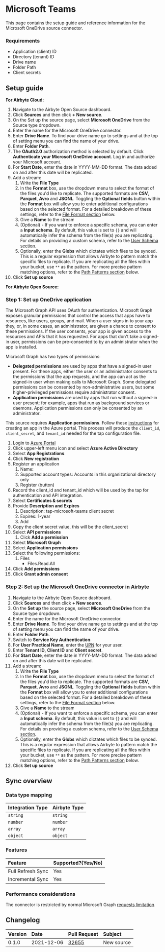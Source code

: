 # Microsoft Teams

This page contains the setup guide and reference information for the Microsoft OneDrive source connector.

### Requirements

* Application \(client\) ID 
* Directory \(tenant\) ID
* Drive name
* Folder Path
* Client secrets 

## Setup guide

<!-- env:cloud -->

**For Airbyte Cloud:**

1. Navigate to the Airbyte Open Source dashboard.
2. Click **Sources** and then click **+ New source**.
3. On the Set up the source page, select **Microsoft OneDrive** from the Source type dropdown.
4. Enter the name for the Microsoft OneDrive connector.
5. Enter **Drive Name**. To find your drive name go to settings and at the top of setting menu you can find the name of your drive.
6. Enter **Folder Path**. 
7. The **OAuth2.0** authorization method is selected by default. Click **Authenticate your Microsoft OneDrive account**. Log in and authorize your Microsoft account.
8. For **Start Date**, enter the date in YYYY-MM-DD format. The data added on and after this date will be replicated.
9. Add a stream:
   1. Write the **File Type**
   2. In the **Format** box, use the dropdown menu to select the format of the files you'd like to replicate. The supported formats are **CSV**, **Parquet**, **Avro** and **JSONL**. Toggling the **Optional fields** button within the **Format** box will allow you to enter additional configurations based on the selected format.  For a detailed breakdown of these settings, refer to the [File Format section](#file-format-settings) below.
   3. Give a **Name** to the stream
   4. (Optional) - If you want to enforce a specific schema, you can enter a **Input schema**. By default, this value is set to `{}` and will automatically infer the schema from the file\(s\) you are replicating. For details on providing a custom schema, refer to the [User Schema section](#user-schema).
   5. Optionally, enter the **Globs** which dictates which files to be synced. This is a regular expression that allows Airbyte to pattern match the specific files to replicate. If you are replicating all the files within your bucket, use `**` as the pattern. For more precise pattern matching options, refer to the [Path Patterns section](#path-patterns) below.
10. Click **Set up source**
<!-- /env:cloud -->

<!-- env:oss -->

**For Airbyte Open Source:**

### Step 1: Set up OneDrive application

The Microsoft Graph API uses OAuth for authentication. Microsoft Graph exposes granular permissions that control the access that apps have to resources, like users, groups, and mail. When a user signs in to your app they, or, in some cases, an administrator, are given a chance to consent to these permissions. If the user consents, your app is given access to the resources and APIs that it has requested. For apps that don't take a signed-in user, permissions can be pre-consented to by an administrator when the app is installed.

Microsoft Graph has two types of permissions:

* **Delegated permissions** are used by apps that have a signed-in user present. For these apps, either the user or an administrator consents to the permissions that the app requests, and the app can act as the signed-in user when making calls to Microsoft Graph. Some delegated permissions can be consented by non-administrative users, but some higher-privileged permissions require administrator consent.
* **Application permissions** are used by apps that run without a signed-in user present; for example, apps that run as background services or daemons. Application permissions can only be consented by an administrator.

This source requires **Application permissions**. Follow these [instructions](https://docs.microsoft.com/en-us/graph/auth-v2-service?context=graph%2Fapi%2F1.0&view=graph-rest-1.0) for creating an app in the Azure portal. This process will produce the `client_id`, `client_secret`, and `tenant_id` needed for the tap configuration file.

1. Login to [Azure Portal](https://portal.azure.com/#home)
2. Click upper-left menu icon and select **Azure Active Directory**
3. Select **App Registrations**
4. Click **New registration**
5. Register an application
   1. Name: 
   2. Supported account types: Accounts in this organizational directory only
   3. Register \(button\)
6. Record the client\_id and tenant\_id which will be used by the tap for authentication and API integration.
7. Select **Certificates & secrets**
8. Provide **Description and Expires**
   1. Description: tap-microsoft-teams client secret
   2. Expires: 1-year
   3. Add
9. Copy the client secret value, this will be the client\_secret
10. Select **API permissions**
    1. Click **Add a permission**
11. Select **Microsoft Graph**
12. Select **Application permissions**
13. Select the following permissions:
    1. Files 
       * Files.Read.All
14. Click **Add permissions**
15. Click **Grant admin consent**

### Step 2: Set up the Microsoft OneDrive connector in Airbyte

1. Navigate to the Airbyte Open Source dashboard.
2. Click **Sources** and then click **+ New source**.
3. On the **Set up** the source page, select **Microsoft OneDrive** from the Source type dropdown.
4. Enter the name for the Microsoft OneDrive connector.
5. Enter **Drive Name**. To find your drive name go to settings and at the top of setting menu you can find the name of your drive.
6. Enter **Folder Path**. 
7. Switch to **Service Key Authentication** 
8. For **User Practical Name**, enter the [UPN](https://learn.microsoft.com/en-us/sharepoint/list-onedrive-urls) for your user. 
9. Enter **Tenant ID**, **Client ID** and **Client secret**. 
10. For **Start Date**, enter the date in YYYY-MM-DD format. The data added on and after this date will be replicated. 
11. Add a stream:
    1. Write the **File Type**
    2. In the **Format** box, use the dropdown menu to select the format of the files you'd like to replicate. The supported formats are **CSV**, **Parquet**, **Avro** and **JSONL**. Toggling the **Optional fields** button within the **Format** box will allow you to enter additional configurations based on the selected format.  For a detailed breakdown of these settings, refer to the [File Format section](#file-format-settings) below.
    3. Give a **Name** to the stream
    4. (Optional) - If you want to enforce a specific schema, you can enter a **Input schema**. By default, this value is set to `{}` and will automatically infer the schema from the file\(s\) you are replicating. For details on providing a custom schema, refer to the [User Schema section](#user-schema).
    5. Optionally, enter the **Globs** which dictates which files to be synced. This is a regular expression that allows Airbyte to pattern match the specific files to replicate. If you are replicating all the files within your bucket, use `**` as the pattern. For more precise pattern matching options, refer to the [Path Patterns section](#path-patterns) below. 
12. Click **Set up source**

<!-- /env:oss -->

## Sync overview

### Data type mapping

| Integration Type | Airbyte Type | 
|:-----------------|:-------------|
| `string`         | `string`     |
| `number`         | `number`     |
| `array`          | `array`      |
| `object`         | `object`     |

### Features

| Feature                       | Supported?\(Yes/No\) |
|:------------------------------|:---------------------|
| Full Refresh Sync             | Yes                  |
| Incremental Sync              | Yes                  |

### Performance considerations

The connector is restricted by normal Microsoft Graph [requests limitation](https://docs.microsoft.com/en-us/graph/throttling).

## Changelog

| Version | Date       | Pull Request                                             | Subject    |
|:--------|:-----------|:---------------------------------------------------------|:-----------|
| 0.1.0   | 2021-12-06 | [32655](https://github.com/airbytehq/airbyte/pull/32655) | New source |
